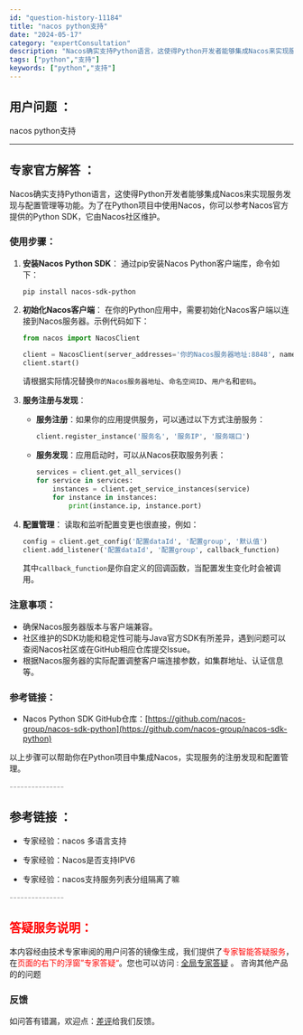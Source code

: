 ```yaml
---
id: "question-history-11184"
title: "nacos python支持"
date: "2024-05-17"
category: "expertConsultation"
description: "Nacos确实支持Python语言，这使得Python开发者能够集成Nacos来实现服务发现与配置管理等功能。为了在Python项目中使用Nacos，你可以参考Nacos官方提供的Python SDK，它由Nacos社区维护。### 使用步骤：1. **安装Nacos Python SDK**：  "
tags: ["python","支持"]
keywords: ["python","支持"]
---
```


## 用户问题 ： 
 nacos python支持  

---------------
## 专家官方解答 ：

Nacos确实支持Python语言，这使得Python开发者能够集成Nacos来实现服务发现与配置管理等功能。为了在Python项目中使用Nacos，你可以参考Nacos官方提供的Python SDK，它由Nacos社区维护。

### 使用步骤：

1. **安装Nacos Python SDK**：
   通过pip安装Nacos Python客户端库，命令如下：
   ```shell
   pip install nacos-sdk-python
   ```

2. **初始化Nacos客户端**：
   在你的Python应用中，需要初始化Nacos客户端以连接到Nacos服务器。示例代码如下：
   ```python
   from nacos import NacosClient
   
   client = NacosClient(server_addresses='你的Nacos服务器地址:8848', namespace='你的命名空间ID', username='用户名', password='密码')
   client.start()
   ```
   请根据实际情况替换`你的Nacos服务器地址`、`命名空间ID`、`用户名`和`密码`。

3. **服务注册与发现**：
   - **服务注册**：如果你的应用提供服务，可以通过以下方式注册服务：
     ```python
     client.register_instance('服务名', '服务IP', '服务端口')
     ```
   - **服务发现**：应用启动时，可以从Nacos获取服务列表：
     ```python
     services = client.get_all_services()
     for service in services:
         instances = client.get_service_instances(service)
         for instance in instances:
             print(instance.ip, instance.port)
     ```

4. **配置管理**：
   读取和监听配置变更也很直接，例如：
   ```python
   config = client.get_config('配置dataId', '配置group', '默认值')
   client.add_listener('配置dataId', '配置group', callback_function)
   ```
   其中`callback_function`是你自定义的回调函数，当配置发生变化时会被调用。

### 注意事项：
- 确保Nacos服务器版本与客户端兼容。
- 社区维护的SDK功能和稳定性可能与Java官方SDK有所差异，遇到问题可以查阅Nacos社区或在GitHub相应仓库提交Issue。
- 根据Nacos服务器的实际配置调整客户端连接参数，如集群地址、认证信息等。

### 参考链接：
- Nacos Python SDK GitHub仓库：[https://github.com/nacos-group/nacos-sdk-python](https://github.com/nacos-group/nacos-sdk-python)

以上步骤可以帮助你在Python项目中集成Nacos，实现服务的注册发现和配置管理。


<font color="#949494">---------------</font> 


## 参考链接 ：

* 专家经验：nacos 多语言支持 
 
 * 专家经验：Nacos是否支持IPV6 
 
 * 专家经验：nacos支持服务列表分组隔离了嘛 


 <font color="#949494">---------------</font> 
 


## <font color="#FF0000">答疑服务说明：</font> 

本内容经由技术专家审阅的用户问答的镜像生成，我们提供了<font color="#FF0000">专家智能答疑服务</font>，在<font color="#FF0000">页面的右下的浮窗”专家答疑“</font>。您也可以访问 : [全局专家答疑](https://answer.opensource.alibaba.com/docs/intro) 。 咨询其他产品的的问题

### 反馈
如问答有错漏，欢迎点：[差评](https://ai.nacos.io/user/feedbackByEnhancerGradePOJOID?enhancerGradePOJOId=13723)给我们反馈。
